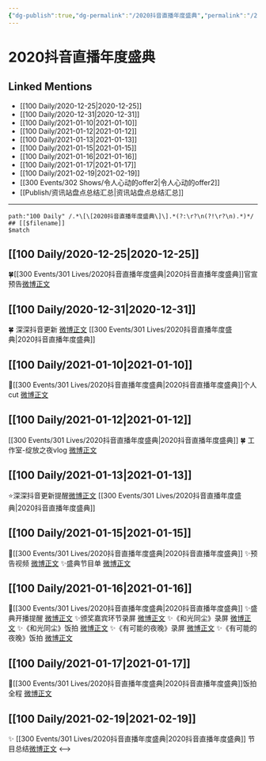 ```yaml
---
{"dg-publish":true,"dg-permalink":"/2020抖音直播年度盛典","permalink":"/2020抖音直播年度盛典/","created":"2023-04-08T18:13:52.941+08:00","updated":"2023-04-10T16:04:25.298+08:00"}
---
```


# 2020抖音直播年度盛典

## Linked Mentions
- [[100 Daily/2020-12-25\|2020-12-25]]
- [[100 Daily/2020-12-31\|2020-12-31]]
- [[100 Daily/2021-01-10\|2021-01-10]]
- [[100 Daily/2021-01-12\|2021-01-12]]
- [[100 Daily/2021-01-13\|2021-01-13]]
- [[100 Daily/2021-01-15\|2021-01-15]]
- [[100 Daily/2021-01-16\|2021-01-16]]
- [[100 Daily/2021-01-17\|2021-01-17]]
- [[100 Daily/2021-02-19\|2021-02-19]]
- [[300 Events/302 Shows/令人心动的offer2\|令人心动的offer2]]
- [[Publish/资讯站盘点总结汇总\|资讯站盘点总结汇总]]


---

```expander
path:"100 Daily" /.*\[\[2020抖音直播年度盛典\]\].*(?:\r?\n(?!\r?\n).*)*/
## [[$filename]]
$match
```
## [[100 Daily/2020-12-25\|2020-12-25]]
🍀[[300 Events/301 Lives/2020抖音直播年度盛典\|2020抖音直播年度盛典]]官宣预告[微博正文](https://m.weibo.cn/6466290670/4586005807508721)
## [[100 Daily/2020-12-31\|2020-12-31]]
🍀 深深抖音更新 [微博正文](https://weibo.com/6466290670/JAY2fAE8R) [[300 Events/301 Lives/2020抖音直播年度盛典\|2020抖音直播年度盛典]]
## [[100 Daily/2021-01-10\|2021-01-10]]
🌟[[300 Events/301 Lives/2020抖音直播年度盛典\|2020抖音直播年度盛典]]个人cut [微博正文](https://m.weibo.cn/6466290670/4591789644717290)

## [[100 Daily/2021-01-12\|2021-01-12]]
[[300 Events/301 Lives/2020抖音直播年度盛典\|2020抖音直播年度盛典]]
🍀 工作室-绽放之夜vlog [微博正文](https://m.weibo.cn/6466290670/4592544477093905)
## [[100 Daily/2021-01-13\|2021-01-13]]
⭐深深抖音更新提醒[微博正文](https://m.weibo.cn/6466290670/4592915127207561) [[300 Events/301 Lives/2020抖音直播年度盛典\|2020抖音直播年度盛典]]
## [[100 Daily/2021-01-15\|2021-01-15]]
🌟[[300 Events/301 Lives/2020抖音直播年度盛典\|2020抖音直播年度盛典]]
✨预告视频 [微博正文](https://m.weibo.cn/6466290670/4593567538876641)
✨盛典节目单 [微博正文](https://m.weibo.cn/6466290670/4593674535045015)
## [[100 Daily/2021-01-16\|2021-01-16]]
🌟[[300 Events/301 Lives/2020抖音直播年度盛典\|2020抖音直播年度盛典]]
✨盛典开播提醒 [微博正文](https://m.weibo.cn/6466290670/4593931188440881)
✨颁奖嘉宾环节录屏 [微博正文](https://m.weibo.cn/6466290670/4594109857139106)
✨《和光同尘》录屏 [微博正文](https://m.weibo.cn/6466290670/4594111669089872)
✨《和光同尘》饭拍 [微博正文](https://m.weibo.cn/6466290670/4594134646005261)
✨《有可能的夜晚》录屏 [微博正文](https://m.weibo.cn/6466290670/4594112173450552)
✨《有可能的夜晚》饭拍 [微博正文](https://m.weibo.cn/6466290670/4594127066381485)

## [[100 Daily/2021-01-17\|2021-01-17]]
🌟[[300 Events/301 Lives/2020抖音直播年度盛典\|2020抖音直播年度盛典]]饭拍全程 [微博正文](https://m.weibo.cn/6466290670/4594465894842630)
## [[100 Daily/2021-02-19\|2021-02-19]]
✨ [[300 Events/301 Lives/2020抖音直播年度盛典\|2020抖音直播年度盛典]] 节目总结[微博正文](https://m.weibo.cn/6466290670/4606346677195525)
<-->